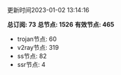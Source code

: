 更新时间2023-01-02 13:14:16

**总订阅: 73**
**总节点: 1526**
**有效节点: 465**
- trojan节点: 60
- v2ray节点: 319
- ss节点: 82
- ssr节点: 4
